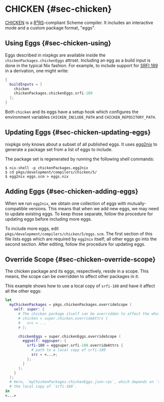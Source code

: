 # CHICKEN {#sec-chicken}

[CHICKEN](https://call-cc.org/) is a
[R⁵RS](https://schemers.org/Documents/Standards/R5RS/HTML/)-compliant Scheme
compiler. It includes an interactive mode and a custom package format, "eggs".

## Using Eggs {#sec-chicken-using}

Eggs described in nixpkgs are available inside the
`chickenPackages.chickenEggs` attrset. Including an egg as a build input is
done in the typical Nix fashion. For example, to include support for [SRFI
189](https://srfi.schemers.org/srfi-189/srfi-189.html) in a derivation, one
might write:

```nix
{
  buildInputs = [
    chicken
    chickenPackages.chickenEggs.srfi-189
  ];
}
```

Both `chicken` and its eggs have a setup hook which configures the environment
variables `CHICKEN_INCLUDE_PATH` and `CHICKEN_REPOSITORY_PATH`.

## Updating Eggs {#sec-chicken-updating-eggs}

nixpkgs only knows about a subset of all published eggs. It uses
[egg2nix](https://github.com/the-kenny/egg2nix) to generate a
package set from a list of eggs to include.

The package set is regenerated by running the following shell commands:

```
$ nix-shell -p chickenPackages.egg2nix
$ cd pkgs/development/compilers/chicken/5/
$ egg2nix eggs.scm > eggs.nix
```

## Adding Eggs {#sec-chicken-adding-eggs}

When we run `egg2nix`, we obtain one collection of eggs with
mutually-compatible versions. This means that when we add new eggs, we may
need to update existing eggs. To keep those separate, follow the procedure for
updating eggs before including more eggs.

To include more eggs, edit `pkgs/development/compilers/chicken/5/eggs.scm`.
The first section of this file lists eggs which are required by `egg2nix`
itself; all other eggs go into the second section. After editing, follow the
procedure for updating eggs.

## Override Scope {#sec-chicken-override-scope}

The chicken package and its eggs, respectively, reside in a scope. This means,
the scope can be overridden to affect other packages in it.

This example shows how to use a local copy of `srfi-180` and have it affect
all the other eggs:

```nix
let
  myChickenPackages = pkgs.chickenPackages.overrideScope (
    self: super: {
      # The chicken package itself can be overridden to affect the whole ecosystem.
      # chicken = super.chicken.overrideAttrs {
      #   src = ...
      # };

      chickenEggs = super.chickenEggs.overrideScope (
        eggself: eggsuper: {
          srfi-180 = eggsuper.srfi-180.overrideAttrs {
            # path to a local copy of srfi-180
            src = <...>;
          };
        }
      );
    }
  );
  # Here, `myChickenPackages.chickenEggs.json-rpc`, which depends on `srfi-180` will use
  # the local copy of `srfi-180`.
in
<...>
```
